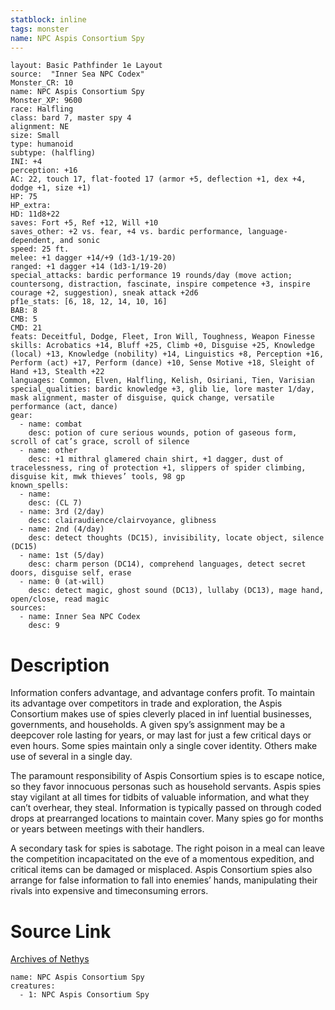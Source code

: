 ```yaml
---
statblock: inline
tags: monster
name: NPC Aspis Consortium Spy
---
```

```statblock
layout: Basic Pathfinder 1e Layout
source:  "Inner Sea NPC Codex"
Monster_CR: 10
name: NPC Aspis Consortium Spy
Monster_XP: 9600
race: Halfling
class: bard 7, master spy 4
alignment: NE
size: Small
type: humanoid
subtype: (halfling)
INI: +4
perception: +16
AC: 22, touch 17, flat-footed 17 (armor +5, deflection +1, dex +4, dodge +1, size +1)
HP: 75
HP_extra: 
HD: 11d8+22
saves: Fort +5, Ref +12, Will +10
saves_other: +2 vs. fear, +4 vs. bardic performance, language-dependent, and sonic
speed: 25 ft.
melee: +1 dagger +14/+9 (1d3-1/19-20)
ranged: +1 dagger +14 (1d3-1/19-20)
special_attacks: bardic performance 19 rounds/day (move action; countersong, distraction, fascinate, inspire competence +3, inspire courage +2, suggestion), sneak attack +2d6
pf1e_stats: [6, 18, 12, 14, 10, 16]
BAB: 8
CMB: 5
CMD: 21
feats: Deceitful, Dodge, Fleet, Iron Will, Toughness, Weapon Finesse
skills: Acrobatics +14, Bluff +25, Climb +0, Disguise +25, Knowledge (local) +13, Knowledge (nobility) +14, Linguistics +8, Perception +16, Perform (act) +17, Perform (dance) +10, Sense Motive +18, Sleight of Hand +13, Stealth +22
languages: Common, Elven, Halfling, Kelish, Osiriani, Tien, Varisian
special_qualities: bardic knowledge +3, glib lie, lore master 1/day, mask alignment, master of disguise, quick change, versatile performance (act, dance)
gear:
  - name: combat
    desc: potion of cure serious wounds, potion of gaseous form, scroll of cat’s grace, scroll of silence
  - name: other
    desc: +1 mithral glamered chain shirt, +1 dagger, dust of tracelessness, ring of protection +1, slippers of spider climbing, disguise kit, mwk thieves’ tools, 98 gp
known_spells:
  - name:
    desc: (CL 7)
  - name: 3rd (2/day)
    desc: clairaudience/clairvoyance, glibness
  - name: 2nd (4/day)
    desc: detect thoughts (DC15), invisibility, locate object, silence (DC15)
  - name: 1st (5/day)
    desc: charm person (DC14), comprehend languages, detect secret doors, disguise self, erase
  - name: 0 (at-will)
    desc: detect magic, ghost sound (DC13), lullaby (DC13), mage hand, open/close, read magic
sources:
  - name: Inner Sea NPC Codex
    desc: 9
```
# Description
Information confers advantage, and advantage confers profit. To maintain its advantage over competitors in trade and exploration, the Aspis Consortium makes use of spies cleverly placed in inf luential businesses, governments, and households. A given spy’s assignment may be a deepcover role lasting for years, or may last for just a few critical days or even hours. Some spies maintain only a single cover identity. Others make use of several in a single day.

The paramount responsibility of Aspis Consortium spies is to escape notice, so they favor innocuous personas such as household servants. Aspis spies stay vigilant at all times for tidbits of valuable information, and what they can’t overhear, they steal. Information is typically passed on through coded drops at prearranged locations to maintain cover. Many spies go for months or years between meetings with their handlers.

A secondary task for spies is sabotage. The right poison in a meal can leave the competition incapacitated on the eve of a momentous expedition, and critical items can be damaged or misplaced. Aspis Consortium spies also arrange for false information to fall into enemies’ hands, manipulating their rivals into expensive and timeconsuming errors.
# Source Link
[Archives of Nethys](https://aonprd.com/NPCDisplay.aspx?ItemName=Aspis%20Consortium%20Spy)
```encounter-table
name: NPC Aspis Consortium Spy
creatures:
  - 1: NPC Aspis Consortium Spy
```
